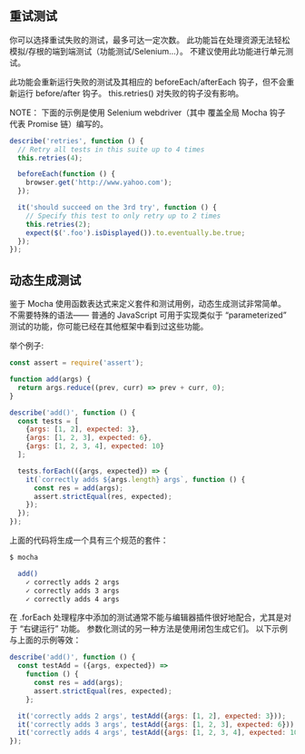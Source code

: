 ## 重试测试
你可以选择重试失败的测试，最多可达一定次数。 此功能旨在处理资源无法轻松模拟/存根的端到端测试（功能测试/Selenium…）。 不建议使用此功能进行单元测试。

此功能会重新运行失败的测试及其相应的 beforeEach/afterEach 钩子，但不会重新运行 before/after 钩子。 this.retries() 对失败的钩子没有影响。

NOTE： 下面的示例是使用 Selenium webdriver（其中 覆盖全局 Mocha 钩子 代表 Promise 链）编写的。
```js
describe('retries', function () {
  // Retry all tests in this suite up to 4 times
  this.retries(4);

  beforeEach(function () {
    browser.get('http://www.yahoo.com');
  });

  it('should succeed on the 3rd try', function () {
    // Specify this test to only retry up to 2 times
    this.retries(2);
    expect($('.foo').isDisplayed()).to.eventually.be.true;
  });
});
```

## 动态生成测试
鉴于 Mocha 使用函数表达式来定义套件和测试用例，动态生成测试非常简单。 不需要特殊的语法—— 普通的 JavaScript 可用于实现类似于 “parameterized” 测试的功能，你可能已经在其他框架中看到过这些功能。

举个例子:
```js
const assert = require('assert');

function add(args) {
  return args.reduce((prev, curr) => prev + curr, 0);
}

describe('add()', function () {
  const tests = [
    {args: [1, 2], expected: 3},
    {args: [1, 2, 3], expected: 6},
    {args: [1, 2, 3, 4], expected: 10}
  ];

  tests.forEach(({args, expected}) => {
    it(`correctly adds ${args.length} args`, function () {
      const res = add(args);
      assert.strictEqual(res, expected);
    });
  });
});
```

上面的代码将生成一个具有三个规范的套件：
```bash
$ mocha

  add()
    ✓ correctly adds 2 args
    ✓ correctly adds 3 args
    ✓ correctly adds 4 args
```

在 .forEach 处理程序中添加的测试通常不能与编辑器插件很好地配合，尤其是对于 “右键运行” 功能。 参数化测试的另一种方法是使用闭包生成它们。 以下示例与上面的示例等效：
```js
describe('add()', function () {
  const testAdd = ({args, expected}) =>
    function () {
      const res = add(args);
      assert.strictEqual(res, expected);
    };

  it('correctly adds 2 args', testAdd({args: [1, 2], expected: 3}));
  it('correctly adds 3 args', testAdd({args: [1, 2, 3], expected: 6}));
  it('correctly adds 4 args', testAdd({args: [1, 2, 3, 4], expected: 10}));
});
```

